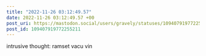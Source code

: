 ```yaml
---
title: "2022-11-26 03:12:49.57"
date: 2022-11-26 03:12:49.57 +00
post_uri: https://mastodon.social/users/gravely/statuses/109407919772255211
post_id: 109407919772255211
---
```

intrusive thought: ramset vacu vin


